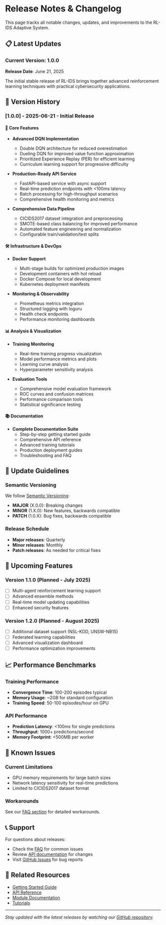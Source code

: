 # Release Notes & Changelog

This page tracks all notable changes, updates, and improvements to the RL-IDS Adaptive System.

## 📋 Latest Updates

### Current Version: 1.0.0
**Release Date**: June 21, 2025

The initial stable release of RL-IDS brings together advanced reinforcement learning techniques with practical cybersecurity applications.

## 🚀 Version History

### [1.0.0] - 2025-06-21 - Initial Release

#### 🎯 Core Features
- **Advanced DQN Implementation**
  - Double DQN architecture for reduced overestimation
  - Dueling DQN for improved value function approximation
  - Prioritized Experience Replay (PER) for efficient learning
  - Curriculum learning support for progressive difficulty

- **Production-Ready API Service**
  - FastAPI-based service with async support
  - Real-time prediction endpoints with <100ms latency
  - Batch processing for high-throughput scenarios
  - Comprehensive health monitoring and metrics

- **Comprehensive Data Pipeline**
  - CICIDS2017 dataset integration and preprocessing
  - SMOTE-based class balancing for improved performance
  - Automated feature engineering and normalization
  - Configurable train/validation/test splits

#### 🛠️ Infrastructure & DevOps
- **Docker Support**
  - Multi-stage builds for optimized production images
  - Development containers with hot reload
  - Docker Compose for local development
  - Kubernetes deployment manifests

- **Monitoring & Observability**
  - Prometheus metrics integration
  - Structured logging with loguru
  - Health check endpoints
  - Performance monitoring dashboards

#### 📊 Analysis & Visualization
- **Training Monitoring**
  - Real-time training progress visualization
  - Model performance metrics and plots
  - Learning curve analysis
  - Hyperparameter sensitivity analysis

- **Evaluation Tools**
  - Comprehensive model evaluation framework
  - ROC curves and confusion matrices
  - Performance comparison tools
  - Statistical significance testing

#### 📚 Documentation
- **Complete Documentation Suite**
  - Step-by-step getting started guide
  - Comprehensive API reference
  - Advanced training tutorials
  - Production deployment guides
  - Troubleshooting and FAQ

## 🔄 Update Guidelines

### Semantic Versioning
We follow [Semantic Versioning](https://semver.org/):

- **MAJOR** (X.0.0): Breaking changes
- **MINOR** (1.X.0): New features, backwards compatible
- **PATCH** (1.0.X): Bug fixes, backwards compatible

### Release Schedule
- **Major releases**: Quarterly
- **Minor releases**: Monthly
- **Patch releases**: As needed for critical fixes

## 🚦 Upcoming Features

### Version 1.1.0 (Planned - July 2025)
- [ ] Multi-agent reinforcement learning support
- [ ] Advanced ensemble methods
- [ ] Real-time model updating capabilities
- [ ] Enhanced security features

### Version 1.2.0 (Planned - August 2025)
- [ ] Additional dataset support (NSL-KDD, UNSW-NB15)
- [ ] Federated learning capabilities
- [ ] Advanced visualization dashboard
- [ ] Performance optimization improvements

## 📈 Performance Benchmarks

### Training Performance
- **Convergence Time**: 100-200 episodes typical
- **Memory Usage**: ~2GB for standard configuration
- **Training Speed**: 50-100 episodes/hour on GPU

### API Performance
- **Prediction Latency**: <100ms for single predictions
- **Throughput**: 1000+ predictions/second
- **Memory Footprint**: <500MB per worker

## 🐛 Known Issues

### Current Limitations
- GPU memory requirements for large batch sizes
- Network latency sensitivity for real-time predictions
- Limited to CICIDS2017 dataset format

### Workarounds
See our [FAQ section](faq.md#known-issues) for detailed workarounds.

## 📞 Support

For questions about releases:
- Check the [FAQ](faq.md) for common issues
- Review [API documentation](api/index.md) for changes
- Visit [GitHub Issues](https://github.com/yashpotdar-py/rl-ids/issues) for bug reports

## 🔗 Related Resources

- [Getting Started Guide](getting-started.md)
- [API Reference](api/index.md)
- [Module Documentation](modules/index.md)
- [Tutorials](tutorials/index.md)

---

*Stay updated with the latest releases by watching our [GitHub repository](https://github.com/yashpotdar-py/rl-ids).*